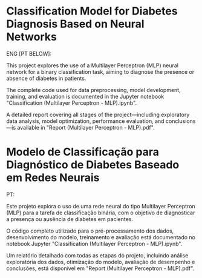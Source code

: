 # Classification Model for Diabetes Diagnosis Based on Neural Networks

ENG [PT BELOW]:

This project explores the use of a Multilayer Perceptron (MLP) neural network for a binary classification task, aiming to diagnose the presence or absence of diabetes in patients.

The complete code used for data preprocessing, model development, training, and evaluation is documented in the Jupyter notebook "Classification (Multilayer Perceptron - MLP).ipynb".

A detailed report covering all stages of the project—including exploratory data analysis, model optimization, performance evaluation, and conclusions—is available in "Report (Multilayer Perceptron - MLP).pdf".

# Modelo de Classificação para Diagnóstico de Diabetes Baseado em Redes Neurais

PT:

Este projeto explora o uso de uma rede neural do tipo Multilayer Perceptron (MLP) para a tarefa de classificação binária, com o objetivo de diagnosticar a presença ou ausência de diabetes em pacientes.

O código completo utilizado para o pré-processamento dos dados, desenvolvimento do modelo, treinamento e avaliação está documentado no notebook Jupyter "Classification (Multilayer Perceptron - MLP).ipynb".

Um relatório detalhado com todas as etapas do projeto, incluindo análise exploratória dos dados, otimização do modelo, avaliação de desempenho e conclusões, está disponível em "Report (Multilayer Perceptron - MLP).pdf".
